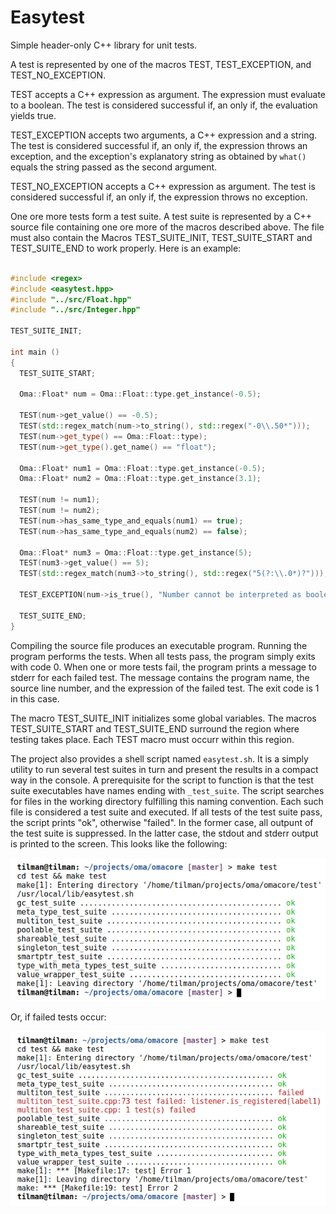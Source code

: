 Easytest
========

Simple header-only C++ library for unit tests.

A test is represented by one of the macros TEST, TEST_EXCEPTION, and TEST_NO_EXCEPTION.

TEST accepts a C++ expression as argument. The expression must evaluate to a boolean. The
test is considered successful if, an only if, the evaluation yields true.

TEST_EXCEPTION accepts two arguments, a C++ expression and a string. The test is considered
successful if, an only if, the expression throws an exception, and the exception's explanatory string
as obtained by `what()` equals the string passed as the second argument.

TEST_NO_EXCEPTION accepts a C++ expression as argument. The test is considered successful if,
an only if, the expression throws no exception.

One ore more tests form a test suite. A test suite is represented by a C++ source file containing one ore more of the macros
described above. The file must also contain the Macros TEST_SUITE_INIT, TEST_SUITE_START and TEST_SUITE_END to work properly.
Here is an example:

```c++

#include <regex>
#include <easytest.hpp>
#include "../src/Float.hpp"
#include "../src/Integer.hpp"

TEST_SUITE_INIT;

int main ()
{
  TEST_SUITE_START;

  Oma::Float* num = Oma::Float::type.get_instance(-0.5);

  TEST(num->get_value() == -0.5);
  TEST(std::regex_match(num->to_string(), std::regex("-0\\.50*")));
  TEST(num->get_type() == Oma::Float::type);
  TEST(num->get_type().get_name() == "float");

  Oma::Float* num1 = Oma::Float::type.get_instance(-0.5);
  Oma::Float* num2 = Oma::Float::type.get_instance(3.1);

  TEST(num != num1);
  TEST(num != num2);
  TEST(num->has_same_type_and_equals(num1) == true);
  TEST(num->has_same_type_and_equals(num2) == false);

  Oma::Float* num3 = Oma::Float::type.get_instance(5);
  TEST(num3->get_value() == 5);
  TEST(std::regex_match(num3->to_string(), std::regex("5(?:\\.0*)?")));
  
  TEST_EXCEPTION(num->is_true(), "Number cannot be interpreted as boolean");
  
  TEST_SUITE_END;
}
```

Compiling the source file produces an executable program. Running the program performs the tests. When all tests pass,
the program simply exits with code 0. When one or more tests fail, the program prints a message to stderr for each
failed test. The message contains the program name, the source line number, and the expression of the failed test. The
exit code is 1 in this case.

The macro TEST_SUITE_INIT initializes some global variables. The macros TEST_SUITE_START and TEST_SUITE_END surround the
region where testing takes place. Each TEST macro must occurr within this region.

The project also provides a shell script named `easytest.sh`. It is a simply utility to run several test suites in turn
and present the results in a compact way in the console. A prerequisite for the script to function is that the test
suite executables have names ending with `_test_suite`. The script searches for files in the working directory
fulfilling this naming convention. Each such file is considered a test suite and executed. If all tests of the test
suite pass, the script prints "ok", otherwise "failed". In the former case, all outpunt of the test suite is
suppressed. In the latter case, the stdout and stderr output is printed to the screen. This looks like the following:

![Script output (no fails)](screenshots/01_script_output.png "Script output (no fails)")

Or, if failed tests occur:

![Script output (with fails)](screenshots/02_script_output.png "Script output (with fails)")


